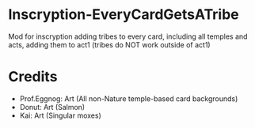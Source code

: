 # Inscryption-EveryCardGetsATribe

Mod for inscryption adding tribes to every card, including all temples and acts, adding them to act1 (tribes do NOT work outside of act1)

# Credits

- Prof.Eggnog: Art (All non-Nature temple-based card backgrounds)
- Donut: Art (Salmon)
- Kai: Art (Singular moxes)